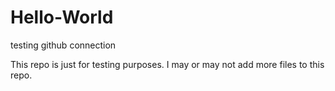 # Hello-World
testing github connection

This repo is just for testing purposes.  I may or may not add more files to this repo.
